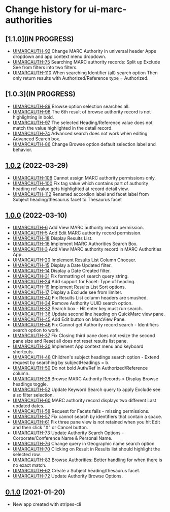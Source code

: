 # Change history for ui-marc-authorities

## [1.1.0](IN PROGRESS)
* [UIMARCAUTH-92](https://issues.folio.org/browse/UIMARCAUTH-92) Change MARC Authority in universal header Apps dropdown and app context menu dropdown.
* [UIMARCAUTH-75](https://issues.folio.org/browse/UIMARCAUTH-75) Searching MARC authority records: Split up Exclude See from filters into two filters.
* [UIMARCAUTH-110](https://issues.folio.org/browse/UIMARCAUTH-110) When searching Identifier (all) search option Then only return results with Authorized/Reference type = Authorized.

## [1.0.3](IN PROGRESS)
* [UIMARCAUTH-89](https://issues.folio.org/browse/UIMARCAUTH-89) Browse option selection searches all.
* [UIMARCAUTH-96](https://issues.folio.org/browse/UIMARCAUTH-96) The 6th result of browse authority record is not highlighting in bold.
* [UIMARCAUTH-97](https://issues.folio.org/browse/UIMARCAUTH-97) The selected Heading/Reference value does not match the value highlighted in the detail record.
* [UIMARCAUTH-74](https://issues.folio.org/browse/UIMARCAUTH-74) Advanced search does not work when editing Advanced Search box.
* [UIMARCAUTH-86](https://issues.folio.org/browse/UIMARCAUTH-86) Change Browse option default selection label and behavior.

## [1.0.2](https://github.com/folio-org/ui-marc-authorities/tree/v1.0.2) (2022-03-29)
* [UIMARCAUTH-108](https://issues.folio.org/browse/UIMARCAUTH-108) Cannot assign MARC authority permissions only.
* [UIMARCAUTH-100](https://issues.folio.org/browse/UIMARCAUTH-100) Fix tag value which contains part of authority heading ref value gets highlighted at record detail view.
* [UIMARCAUTH-112](https://issues.folio.org/browse/UIMARCAUTH-112) Renamed accordion label and facet label from Subject heading/thesaurus facet to Thesaurus facet

## [1.0.0](https://github.com/folio-org/ui-marc-authorities/tree/v1.0.0) (2022-03-10)

* [UIMARCAUTH-6](https://issues.folio.org/browse/UIMARCAUTH-6) Add View MARC authority record permission.
* [UIMARCAUTH-5](https://issues.folio.org/browse/UIMARCAUTH-5) Add Edit MARC authority record permission.
* [UIMARCAUTH-18](https://issues.folio.org/browse/UIMARCAUTH-18) Display Results List.
* [UIMARCAUTH-16](https://issues.folio.org/browse/UIMARCAUTH-16) Implement MARC Authorities Search Box.
* [UIMARCAUTH-3](https://issues.folio.org/browse/UIMARCAUTH-3) Add View MARC authority record in MARC Authorities App.
* [UIMARCAUTH-20](https://issues.folio.org/browse/UIMARCAUTH-20) Implement Results List Column Chooser.
* [UIMARCAUTH-15](https://issues.folio.org/browse/UIMARCAUTH-15) Display a Date Updated filter.
* [UIMARCAUTH-14](https://issues.folio.org/browse/UIMARCAUTH-14) Display a Date Created filter.
* [UIMARCAUTH-31](https://issues.folio.org/browse/UIMARCAUTH-31) Fix formatting of search query string.
* [UIMARCAUTH-24](https://issues.folio.org/browse/UIMARCAUTH-24) Add support for Facet: Type of heading.
* [UIMARCAUTH-19](https://issues.folio.org/browse/UIMARCAUTH-19) Implement Results List Sort options.
* [UIMARCAUTH-17](https://issues.folio.org/browse/UIMARCAUTH-17) Display a Exclude see from limiter.
* [UIMARCAUTH-40](https://issues.folio.org/browse/UIMARCAUTH-40) Fix Results List column headers are smushed.
* [UIMARCAUTH-34](https://issues.folio.org/browse/UIMARCAUTH-34) Remove Authority UUID search option.
* [UIMARCAUTH-32](https://issues.folio.org/browse/UIMARCAUTH-32) Search box - Hit enter key must run search.
* [UIMARCAUTH-36](https://issues.folio.org/browse/UIMARCAUTH-36) Update second line heading on QuickMarc view pane.
* [UIMARCAUTH-45](https://issues.folio.org/browse/UIMARCAUTH-45) Add Edit button on MarcView Pane.
* [UIMARCAUTH-46](https://issues.folio.org/browse/UIMARCAUTH-46) Fix Cannot get Authority record search - Identifiers search option to work.
* [UIMARCAUTH-37](https://issues.folio.org/browse/UIMARCAUTH-37) Fix Closing third pane does not resize the second pane size and Reset all does not reset results list pane.
* [UIMARCAUTH-30](https://issues.folio.org/browse/UIMARCAUTH-30) Implement App context menu and keyboard shortcuts.
* [UIMARCAUTH-48](https://issues.folio.org/browse/UIMARCAUTH-48) Children's subject headings search option - Extend request by searching by subjectHeadings = b.
* [UIMARCAUTH-50](https://issues.folio.org/browse/UIMARCAUTH-50) Do not bold Auth/Ref in Authorized/Reference column.
* [UIMARCAUTH-28](https://issues.folio.org/browse/UIMARCAUTH-28) Browse MARC Authority Records > Display Browse headings toggle.
* [UIMARCAUTH-52](https://issues.folio.org/browse/UIMARCAUTH-52) Update Keyword Search query to apply Exclude see also filter selection.
* [UIMARCAUTH-60](https://issues.folio.org/browse/UIMARCAUTH-60) MARC authority record displays two different Last updated dates.
* [UIMARCAUTH-58](https://issues.folio.org/browse/UIMARCAUTH-58) Request for Facets fails - missing permissions.
* [UIMARCAUTH-57](https://issues.folio.org/browse/UIMARCAUTH-57) Fix cannot search by identifiers that contain a space.
* [UIMARCAUTH-61](https://issues.folio.org/browse/UIMARCAUTH-61) Fix three pane view is not retained when you hit Edit and then click "X" or Cancel button.
* [UIMARCAUTH-73](https://issues.folio.org/browse/UIMARCAUTH-73) Update Authority Search Options - Corporate/Conference Name & Personal Name.
* [UIMARCAUTH-76](https://issues.folio.org/browse/UIMARCAUTH-76) Change query in Geographic name search option
* [UIMARCAUTH-70](https://issues.folio.org/browse/UIMARCAUTH-70) Clicking on Result in Results list should highlight the selected row.
* [UIMARCAUTH-83](https://issues.folio.org/browse/UIMARCAUTH-83) Browse Authorities: Better handling for when there is no exact match.
* [UIMARCAUTH-62](https://issues.folio.org/browse/UIMARCAUTH-62) Create a Subject heading/thesaurus facet.
* [UIMARCAUTH-72](https://issues.folio.org/browse/UIMARCAUTH-72) Update Authority Browse Options.

## [0.1.0](https://github.com/folio-org/ui-marc-authorities/tree/v0.1.0) (2021-01-20)

* New app created with stripes-cli
